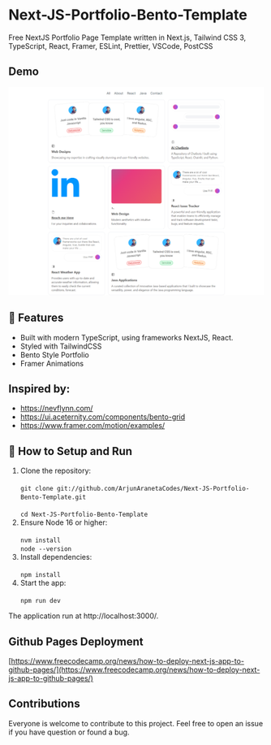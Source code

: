 # Next-JS-Portfolio-Bento-Template
Free NextJS Portfolio Page Template written in Next.js, Tailwind CSS 3, TypeScript, React, Framer, ESLint, Prettier, VSCode, PostCSS

## Demo
![](/public/images/snap1.png)

## 🚀 Features
* Built with modern TypeScript, using frameworks NextJS, React.
* Styled with TailwindCSS
* Bento Style Portfolio
* Framer Animations

## Inspired by:
* https://nevflynn.com/
* https://ui.aceternity.com/components/bento-grid
* https://www.framer.com/motion/examples/

## 🔧 How to Setup and Run

<ol>
<li>Clone the repository:</li>
<code>
git clone git://github.com/ArjunAranetaCodes/Next-JS-Portfolio-Bento-Template.git <br/>
cd Next-JS-Portfolio-Bento-Template
</code>

<li>Ensure Node 16 or higher:</li>
<code>
nvm install
node --version
</code>

<li>Install dependencies:</li>
<code>
npm install
</code>

<li>Start the app:</li>
<code>
npm run dev
</code>
</ol>
The application run at http://localhost:3000/.

## Github Pages Deployment
[https://www.freecodecamp.org/news/how-to-deploy-next-js-app-to-github-pages/](https://www.freecodecamp.org/news/how-to-deploy-next-js-app-to-github-pages/)

## Contributions
Everyone is welcome to contribute to this project. Feel free to open an issue if you have question or found a bug.